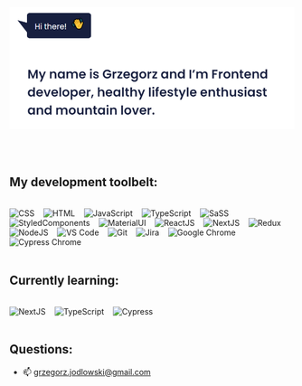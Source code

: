 <p align="center">
<a href="https://grzegorz-jodlowski.github.io/"><img src="gj_github.png" title="Grzegorz Jodłowski" alt="Grzegorz Jodłowski GitHub"></a>
</p>
<br>
<br>

## My development toolbelt:

<br><img alt="CSS" title="CSS" src="https://user-images.githubusercontent.com/1680157/87443759-4a5f9600-c5cc-11ea-8ae0-715433c1f781.png" height="24">&nbsp;&nbsp;&nbsp;&nbsp;<img alt="HTML" title="HTML" src="https://user-images.githubusercontent.com/1680157/87443762-4af82c80-c5cc-11ea-85cf-57be0e83c169.png" height="24">&nbsp;&nbsp;&nbsp;&nbsp;<img alt="JavaScript" title="JavaScript" src="https://user-images.githubusercontent.com/1680157/87443764-4af82c80-c5cc-11ea-82c2-c368ee12cf6d.png" height="24">&nbsp;&nbsp;&nbsp;&nbsp;<img alt="TypeScript" title="TypeScript" src="https://user-images.githubusercontent.com/1680157/87443766-4af82c80-c5cc-11ea-8a13-a651f150fa99.png" height="24">&nbsp;&nbsp;&nbsp;&nbsp;<img alt="SaSS" title="SASS" src="https://www.pngkit.com/png/detail/377-3771972_sass.png" height="24">&nbsp;&nbsp;&nbsp;&nbsp;<img alt="StyledComponents" title="StyledComponents" src="https://www.styled-components.com/atom.png" height="24">&nbsp;&nbsp;&nbsp;&nbsp;<img alt="MaterialUI" title="MaterialUI" src="https://api.iconify.design/logos-material-ui.svg" height="24">&nbsp;&nbsp;&nbsp;&nbsp;<img alt="ReactJS" title="ReactJS" src="https://cdn.worldvectorlogo.com/logos/react-1.svg" height="24">&nbsp;&nbsp;&nbsp;&nbsp;<img alt="NextJS" title="NextJS" src="https://cdn.icon-icons.com/icons2/2148/PNG/512/nextjs_icon_132160.png" height="24">&nbsp;&nbsp;&nbsp;&nbsp;<img alt="Redux" title="Redux" src="https://raw.githubusercontent.com/reduxjs/redux/master/logo/logo.svg" height="24">&nbsp;&nbsp;&nbsp;&nbsp;<img alt="NodeJS" title="NodeJS" src="https://seeklogo.com/images/N/nodejs-logo-FBE122E377-seeklogo.com.png" height="24">&nbsp;&nbsp;&nbsp;&nbsp;<img alt="VS Code" title="VS Code" src="https://user-images.githubusercontent.com/1680157/87443751-492e6900-c5cc-11ea-9854-f82d4d921133.png" height="24">&nbsp;&nbsp;&nbsp;&nbsp;<img alt="Git" title="Git" src="https://user-images.githubusercontent.com/1680157/87443755-49c6ff80-c5cc-11ea-954a-579f7c72873a.png" height="24">&nbsp;&nbsp;&nbsp;&nbsp;<img alt="Jira" title="Jira" src="https://cdn.worldvectorlogo.com/logos/jira-3.svg" height="24">&nbsp;&nbsp;&nbsp;&nbsp;<img alt="Google Chrome" title="Google Chrome" src="https://user-images.githubusercontent.com/1680157/87443745-47fd3c00-c5cc-11ea-878f-44f34572775e.png" height="24">&nbsp;&nbsp;&nbsp;&nbsp;<img alt="Cypress Chrome" title="Google Chrome" src="https://avatars.githubusercontent.com/u/8908513?s=200&v=4" height="24">
<br>
<br>

## Currently learning:

<br><img alt="NextJS" title="NextJS" src="https://cdn.icon-icons.com/icons2/2148/PNG/512/nextjs_icon_132160.png" height="24">&nbsp;&nbsp;&nbsp;&nbsp;<img alt="TypeScript" title="TypeScript" src="https://user-images.githubusercontent.com/1680157/87443766-4af82c80-c5cc-11ea-8a13-a651f150fa99.png" height="24">&nbsp;&nbsp;&nbsp;&nbsp;<img alt="Cypress" title="Cypress" src="https://avatars.githubusercontent.com/u/8908513?s=200&v=4" height="24">&nbsp;&nbsp;&nbsp;&nbsp;
<br>
<br>

## Questions:

-   📫 grzegorz.jodlowski@gmail.com
